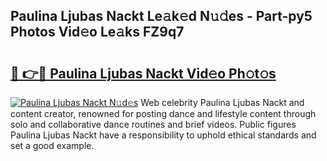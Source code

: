 ## Paulina Ljubas Nackt Le𝚊k𝚎d N𝚞𝚍es - Part-py5 Photos Vid𝚎o Le𝚊ks FZ9q7

# <h2><a href="http://fb4jqtm.evod.top/?m=Paulina+Ljubas+Nackt">🔗 👉🔴 Paulina Ljubas Nackt Vid𝚎o Ph𝚘t𝚘s</a></h2>

[![Paulina Ljubas Nackt N𝚞d𝚎s](https://i.imgur.com/8V9OHl7.gif)](http://fb4jqtm.evod.top/?m=Paulina+Ljubas+Nackt)
Web celebrity Paulina Ljubas Nackt and content creator, renowned for posting dance and lifestyle content through solo and collaborative dance routines and brief videos. Public figures Paulina Ljubas Nackt have a responsibility to uphold ethical standards and set a good example. 
